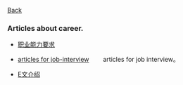 [Back](../index.md)

### Articles about career.

- [职业能力要求](职业能力要求.md)

- [articles for job-interview](job-interview/index.md)
　　articles for job interview。   

- [E文介绍](E文介绍.md)


